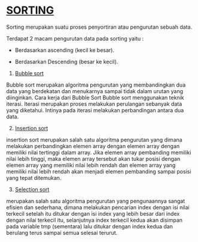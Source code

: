 # [SORTING](https://github.com/Ciiruu/ALGORITMA-DAN-STRUKTUR-DATA/tree/main/SORTING)

Sorting merupakan suatu proses penyortiran atau pengurutan sebuah data. 

Terdapat 2 macam pengurutan data pada sorting yaitu :

- Berdasarkan ascending (kecil ke besar).

- Berdasarkan Descending (besar ke kecil).

1. [Bubble sort](https://github.com/Ciiruu/ALGORITMA-DAN-STRUKTUR-DATA/tree/main/SORTING/Bubble_sort)

Bubble sort merupakan algoritma pengurutan yang membandingkan dua data yang berdekatan dan menukarnya sampai tidak dalam urutan yang diinginkan.
Cara kerja dari Bubble Sort
Bubble sort menggunakan teknik iterasi. Iterasi merupakan proses melakukan perulangan sebanyak data yang diketahui. Intinya pada iterasi melakukan perbandingan antara dua data.

2. [Insertion sort](https://github.com/Ciiruu/ALGORITMA-DAN-STRUKTUR-DATA/tree/main/SORTING/Insertion_sort)

insertion sort merupakan salah satu algoritma pengurutan yang dimana melakukan perbandingkan elemen array dengan elemen array dengan memiliki nilai tertinggi dalam array. Jika elemen array pembanding memiliki nilai lebih tinggi, maka elemen array tersebut akan tukar posisi dengan elemen array yang memiliki nilai lebih rendah dan elemen array yang memiliki nilai lebih rendah akan menjadi elemen pembanding sampai posisi yang tepat ditemukan.

3. [Selection sort](https://github.com/Ciiruu/ALGORITMA-DAN-STRUKTUR-DATA/tree/main/SORTING/Selection_sort)

merupakan salah satu algoritma pengurutan yang pengunaannya sangat efisien dan sederhana, dimana melakukan pencarian index dengan isi nilai terkecil setelah itu ditukar dengan isi index yang lebih besar dari index dengan nilai terkecil itu, selanjutnya index terkecil kedua akan disimpan pada variable tmp (sementara) lalu ditukar dengan index kedua dan berulang terus sampai semua selesai terurut.
